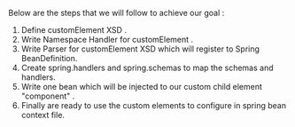
Below are the steps that we will follow to achieve our goal :
1) Define customElement XSD .
2) Write Namespace Handler for customElement .
3) Write Parser for customElement XSD which will register to Spring BeanDefinition.
4) Create spring.handlers and spring.schemas to map the schemas and handlers.
5) Write one bean which will be injected to our custom child element "component" .
6) Finally are ready to use the custom elements to configure in spring bean context file.
